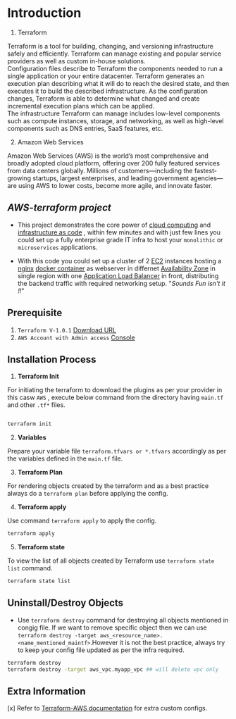 
# Introduction 

1.  Terraform 

Terraform is a tool for building, changing, and versioning infrastructure safely and efficiently. Terraform can manage existing and popular service providers as well as custom in-house solutions.
</br>
Configuration files describe to Terraform the components needed to run a single application or your entire datacenter. Terraform generates an execution plan describing what it will do to reach the desired state, and then executes it to build the described infrastructure. As the configuration changes, Terraform is able to determine what changed and create incremental execution plans which can be applied.
</br>
The infrastructure Terraform can manage includes low-level components such as compute instances, storage, and networking, as well as high-level components such as DNS entries, SaaS features, etc.

2. Amazon Web Services 

Amazon Web Services (AWS) is the world’s most comprehensive and broadly adopted cloud platform, offering over 200 fully featured services from data centers globally. Millions of customers—including the fastest-growing startups, largest enterprises, and leading government agencies—are using AWS to lower costs, become more agile, and innovate faster.

## _AWS-terraform project_

- This project demonstrates the core power of [cloud computing](https://en.wikipedia.org/wiki/Cloud_computing (wiki cloud computing)) and [infrastructure as code](https://en.wikipedia.org/wiki/Infrastructure_as_code (IAAC wiki)) , within few minutes and with just few lines you could set up a fully enterprise grade IT infra to host your `monolithic` or `microservices` applications.

- With this code you could set up a cluster of 2 [EC2](https://docs.aws.amazon.com/ec2/index.html?nc2=h_ql_doc_ec2 (Amazon EC2)) instances hosting a [nginx](https://www.nginx.com/resources/glossary/nginx/ (Nginx webserver)) [docker container](https://www.docker.com/resources/what-container (docker container)) as webserver  in differnet [Availability Zone](https://aws.amazon.com/about-aws/global-infrastructure/regions_az/ (Amazon AZ)) in single region with one [Application Load Balancer](https://docs.aws.amazon.com/elasticloadbalancing/latest/application/introduction.html (AWS ALB)) in front, distributing the backend traffic with required networking setup. "_Sounds Fun isn't it !!_"

## Prerequisite 

1. `Terraform V-1.0.1` [Download URL](https://www.terraform.io/downloads.html (Download Terraform))
2. `AWS Account with Admin access` [Console](https://aws.amazon.com/console/ (AWS console))


## Installation Process 

1. __Terraform Init__

For initiating the terraform to download the plugins as per your provider in this casw `AWS` , execute below command from the directory having `main.tf` and other `.tf*` files.

```bash

terraform init

```
 
2. __Variables__

Prepare your variable file `terraform.tfvars or *.tfvars`  accordingly as per the variables defined in the `main.tf` file.

3. __Terraform Plan__

For rendering  objects created by the terraform and as a best practice always do a `terraform plan` before applying the config. 

4. __Terraform apply__

Use command `terraform apply` to apply the config.

```bash
terraform apply
```
5. __Terraform state__

To view the list of all objects created by Terraform use `terraform state list` command.

```bash
terraform state list
```

## Uninstall/Destroy Objects

- Use `terraform destroy` command for destroying all objects mentioned in congig file. If we want to remove specific object then we can use `terraform destroy -target aws_<resource_name>.<name_mentioned_maintf>`.However it is not the best practice, always try to keep your config file updated as per the infra required. 

```bash
terraform destroy 
terraform destroy -target aws_vpc.myapp_vpc ## will delete vpc only
```

## Extra Information

[x] Refer to [Terraform-AWS documentation](https://registry.terraform.io/providers/hashicorp/aws/latest/docs (AWS Provider Terraform)) for extra custom configs.
